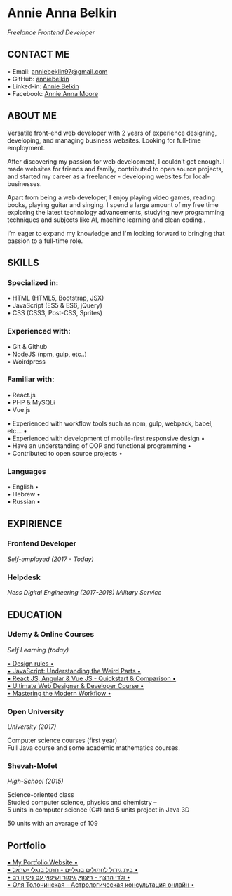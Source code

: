 <h1>Annie Anna Belkin</h1>
<em>Freelance Frontend Developer</em>

<h2>CONTACT ME</h2>
<p>
  • Email: 
  <a href="mailto:anniebeklin97@gmail.com" target="_blank">anniebeklin97@gmail.com</a><br>
  • GitHub:
  <a href="https://github.com/anniebelkin" target="_blank">anniebelkin</a><br>
  • Linked-in:
  <a href="https://www.linkedin.com/in/anniebelkin/" target="_blank">Annie Belkin</a><br>
  • Facebook:
  <a href="https://www.facebook.com/AnnieBelkin97" target="_blank">Annie Anna Moore</a><br>
  
<h2>ABOUT ME</h2>
<p>Versatile front-end web developer with 2 years of experience designing, developing, and managing business websites. Looking      for full-time employment.</p>
<p>After discovering my passion for web development, I couldn’t get enough. I made websites for friends and family, contributed to open source projects, and started my career as a freelancer - developing websites for local-businesses.</p>
<p>Apart from being a web developer, I enjoy playing video games, reading books, playing guitar and singing. I spend a large amount of my free time exploring the latest technology advancements, studying new programming techniques and subjects like AI, machine learning and clean coding..</p>
<p>I’m eager to expand my knowledge and I'm looking forward to bringing that passion to a full-time role.</p>

<h2>SKILLS</h2>
<h3>Specialized in:</h3>
<p>
  • HTML (HTML5, Bootstrap, JSX)<br>
  • JavaScript (ES5 & ES6, jQuery)<br>
  • CSS (CSS3, Post-CSS, Sprites)<br>
</p>
<h3>Experienced with:</h3>
<p>
  • Git & Github <br>
  • NodeJS (npm, gulp, etc..) <br>
  • Woirdpress <br>
</p>
<h3>Familiar with:</h3>
<p>
  • React.js <br>
  • PHP & MySQLi <br>
  • Vue.js <br>
</p>
<p>
  • Experienced with workflow tools such as npm, gulp, webpack, babel, etc... •<br>
  • Experienced with development of mobile-first responsive design •<br>
  • Have an understanding of OOP and functional programming •<br>
  • Contributed to open source projects •
</p>
<h3>Languages</h3>
<p>
  • English •<br>
  • Hebrew •<br>
  • Russian •<br>
</p>

<h2>EXPIRIENCE</h2>
<h3>Frontend Developer</h3>
<em>Self-employed (2017 - Today)</em><br>
<h3>Helpdesk</h3>
<em>Ness Digital Engineering (2017-2018)</em>
<em>Military Service</em><br>

<h2>EDUCATION</h2>
<h3>Udemy & Online Courses</h3>
<em>Self Learning (today)</em>
<p>
  <a href="https://www.udemy.com/design-rules/" target="_blank"> • Design rules • </a><br>
  <a href="https://www.udemy.com/understand-javascript/" target="_blank"> • JavaScript: Understanding the Weird Parts • </a><br>
  <a href="https://www.udemy.com/angular-reactjs-vuejs-quickstart-comparison/" target="_blank"> • React JS, Angular & Vue JS - Quickstart & Comparison • </a><br>
  <a href="https://www.udemy.com/web-developer-course/" target="_blank"> • Ultimate Web Designer & Developer Course • </a><br>
  <a href="https://www.udemy.com/git-a-web-developer-job-mastering-the-modern-workflow//" target="_blank"> • Mastering the Modern Workflow • </a><br>
</p>
<h3>Open University</h3>
<em>University (2017)</em>
<p> 
  Computer science courses (first year) <br>
  Full Java course and some academic mathematics courses.
</p>
<h3>Shevah-Mofet</h3>
<em>High-School (2015)</em>
<p>
  Science-oriented class <br>
  Studied computer science, physics and chemistry – <br>
  5 units in computer science (C#) and 5 units project in Java 3D
  </p>
<p>50 units with an avarage of 109</p>

<h2>Portfolio</h2>
<p>
  <a href="https://amplace.co.il/" target="_blank"> • My Portfolio Website • </a><br>
  <a href="https://www.bengalcatisrael.amplace.co.il/" target="_blank"> • בית גידול לחתולים בנגליים - חתול בנגלי ישראל • </a><br>
  <a href="https://vladihandyman.amplace.co.il/" target="_blank"> • ולדי הרצף - ריצוף, גימור ושיפוץ עם ניסיון רב • </a><br>
  <a href="https://oliyastrology.amplace.co.il/" target="_blank"> • Оля Толочинская - Астрологическая консультация онлайн • </a><br>
</p>
